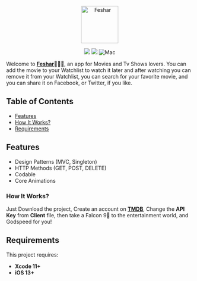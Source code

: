 
<p align="center">
<img src="https://i.imgur.com/acHexdC.png" height="100" alt="Feshar">
</a>

<p align="center">
    <img src="https://img.shields.io/badge/Swift-5-orange.svg" />
    <img src="https://img.shields.io/badge/version-1.0-blue.svg" />
    <img src="https://img.shields.io/badge/platforms-mac-brightgreen.svg?style=flat" alt="Mac"
     />
</p>


Welcome to [**Feshar**](https://youtu.be/aS4eE0NMNms)🍿🍿🍿, an app for Movies and Tv Shows lovers. You can add the movie to your Watchlist to watch it later and after watching you can remove it from your Watchlist, you can search for your favorite movie, and you can share it on Facebook, or Twitter, if you like.

## Table of Contents

* [Features](#features)
* [How It Works?](#how-it-works)
* [Requirements](#requirements)

## Features

- Design Patterns (MVC, Singleton)
- HTTP Methods (GET, POST, DELETE)
- Codable
- Core Animations

### How It Works?

Just Download the project, Create an account on [**TMDB**](https://www.themoviedb.org/account/signup?language=en-US
), Change the **API Key** from **Client** file, then take a Falcon 9🚀 to the entertainment world, and Godspeed for you!

 
## Requirements

This project requires: 
* **Xcode 11+** 
* **iOS 13+**
